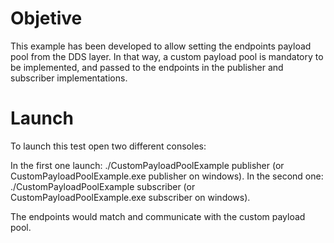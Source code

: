 # Objetive

This example has been developed to allow setting the endpoints payload pool from the DDS layer.
In that way, a custom payload pool is mandatory to be implemented, and passed to the endpoints in the publisher and subscriber implementations.

# Launch

To launch this test open two different consoles:

In the first one launch: ./CustomPayloadPoolExample publisher (or CustomPayloadPoolExample.exe publisher on windows).
In the second one: ./CustomPayloadPoolExample subscriber (or CustomPayloadPoolExample.exe subscriber on windows).

The endpoints would match and communicate with the custom payload pool.
